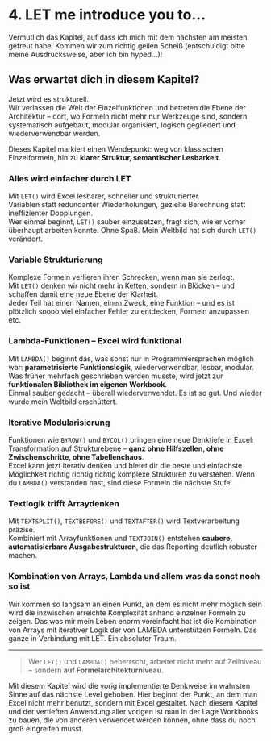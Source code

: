 # 4. LET me introduce you to…

Vermutlich das Kapitel, auf dass ich mich mit dem nächsten am meisten gefreut habe. Kommen wir zum richtig geilen Scheiß (entschuldigt bitte meine Ausdrucksweise, aber ich bin hyped...)!

## Was erwartet dich in diesem Kapitel?

Jetzt wird es strukturell.  
Wir verlassen die Welt der Einzelfunktionen und betreten die Ebene der Architektur – dort, wo Formeln nicht mehr nur Werkzeuge sind, sondern systematisch aufgebaut, modular organisiert, logisch gegliedert und wiederverwendbar werden.

Dieses Kapitel markiert einen Wendepunkt: weg von klassischen Einzelformeln, hin zu **klarer Struktur, semantischer Lesbarkeit**.

### Alles wird einfacher durch LET  
Mit `LET()` wird Excel lesbarer, schneller und strukturierter.  
Variablen statt redundanter Wiederholungen, gezielte Berechnung statt ineffizienter Dopplungen.  
Wer einmal beginnt, `LET()` sauber einzusetzen, fragt sich, wie er vorher überhaupt arbeiten konnte. Ohne Spaß. Mein Weltbild hat sich durch `LET()` verändert.

### Variable Strukturierung  
Komplexe Formeln verlieren ihren Schrecken, wenn man sie zerlegt.  
Mit `LET()` denken wir nicht mehr in Ketten, sondern in Blöcken – und schaffen damit eine neue Ebene der Klarheit.  
Jeder Teil hat einen Namen, einen Zweck, eine Funktion – und es ist plötzlich soooo viel einfacher Fehler zu entdecken, Formeln anzupassen etc.

### Lambda-Funktionen – Excel wird funktional  
Mit `LAMBDA()` beginnt das, was sonst nur in Programmiersprachen möglich war: **parametrisierte Funktionslogik**, wiederverwendbar, lesbar, modular.  
Was früher mehrfach geschrieben werden musste, wird jetzt zur **funktionalen Bibliothek im eigenen Workbook**.  
Einmal sauber gedacht – überall wiederverwendet. Es ist so gut. Und wieder wurde mein Weltbild erschüttert.

### Iterative Modularisierung  
Funktionen wie `BYROW()` und `BYCOL()` bringen eine neue Denktiefe in Excel:  
Transformation auf Strukturebene – **ganz ohne Hilfszellen, ohne Zwischenschritte, ohne Tabellenchaos**.  
Excel kann jetzt iterativ denken und bietet dir die beste und einfachste Möglichkeit richtig richtig richtig komplexe Strukturen zu verstehen. Wenn du `LAMBDA()` verstanden hast, sind diese Formeln die nächste Stufe.

### Textlogik trifft Arraydenken  
Mit `TEXTSPLIT()`, `TEXTBEFORE()` und `TEXTAFTER()` wird Textverarbeitung präzise.  
Kombiniert mit Arrayfunktionen und `TEXTJOIN()` entstehen **saubere, automatisierbare Ausgabestrukturen**, die das Reporting deutlich robuster machen.

### Kombination von Arrays, Lambda und allem was da sonst noch so ist
Wir kommen so langsam an einen Punkt, an dem es nicht mehr möglich sein wird die inzwischen erreichte Komplexität anhand einzelner Formeln zu zeigen. Das was mir mein Leben enorm vereinfacht hat ist die Kombination von Arrays mit iterativer Logik der von LAMBDA unterstützen Formeln. Das ganze in Verbindung mit LET. Ein absoluter Traum.

---

> Wer `LET()` und `LAMBDA()` beherrscht, arbeitet nicht mehr auf Zellniveau – sondern **auf Formelarchitekturniveau**.

Mit diesem Kapitel wird die vorig implementierte Denkweise im wahrsten Sinne auf das nächste Level gehoben. 
Hier beginnt der Punkt, an dem man Excel nicht mehr benutzt, sondern mit Excel gestaltet. Nach diesem Kapitel und der vertieften Anwendung aller vorigen ist man in der Lage Workbooks zu bauen, die von anderen verwendet werden können, ohne dass du noch groß eingreifen musst.
